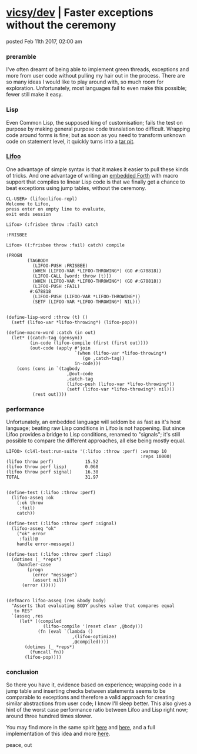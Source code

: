 # [vicsy/dev](https://github.com/codr4life/vicsydev) | Faster exceptions without the ceremony
posted Feb 11th 2017, 02:00 am

### preramble
I've often dreamt of being able to implement green threads, exceptions and more from user code without pulling my hair out in the process. There are so many ideas I would like to play around with, so much room for exploration. Unfortunately, most languages fail to even make this possible; fewer still make it easy.

### Lisp
Even Common Lisp, the supposed king of customisation; fails the test on purpose by making general purpose code translation too difficult. Wrapping code around forms is fine; but as soon as you need to transform unknown code on statement level, it quickly turns into a [tar pit](http://quickdocs.org/cl-cont/api).

### [Lifoo](https://github.com/codr4life/lifoo)
One advantage of simple syntax is that it makes it easier to pull these kinds of tricks. And one advantage of writing an [embedded Forth](https://github.com/codr4life/lifoo) with macro support that compiles to linear Lisp code is that we finally get a chance to beat exceptions using jump tables, without the ceremony.

```
CL-USER> (lifoo:lifoo-repl)
Welcome to Lifoo,
press enter on empty line to evaluate,
exit ends session

Lifoo> (:frisbee throw :fail) catch

:FRISBEE

Lifoo> ((:frisbee throw :fail) catch) compile

(PROGN
        (TAGBODY
          (LIFOO-PUSH :FRISBEE)
          (WHEN (LIFOO-VAR *LIFOO-THROWING*) (GO #:G78818))
          (LIFOO-CALL [word: throw (t)])
          (WHEN (LIFOO-VAR *LIFOO-THROWING*) (GO #:G78818))
          (LIFOO-PUSH :FAIL)
         #:G78818
          (LIFOO-PUSH (LIFOO-VAR *LIFOO-THROWING*))
          (SETF (LIFOO-VAR *LIFOO-THROWING*) NIL)))
          
          
(define-lisp-word :throw (t) ()
  (setf (lifoo-var *lifoo-throwing*) (lifoo-pop)))

(define-macro-word :catch (in out)
  (let* ((catch-tag (gensym))
         (in-code (lifoo-compile (first (first out))))
         (out-code (apply #'join
                          `(when (lifoo-var *lifoo-throwing*)
                             (go ,catch-tag))
                          in-code)))
    (cons (cons in `(tagbody
                       ,@out-code
                       ,catch-tag
                       (lifoo-push (lifoo-var *lifoo-throwing*))
                       (setf (lifoo-var *lifoo-throwing*) nil)))
          (rest out))))
```

### performance
Unfortunately, an embedded language will seldom be as fast as it's host language; beating raw Lisp conditions in Lifoo is not happening. But since Lifoo provides a bridge to Lisp conditions, renamed to "signals"; it's still possible to compare the different approaches, all else being mostly equal. 

```
LIFOO> (cl4l-test:run-suite '(:lifoo :throw :perf) :warmup 10 
                                                   :reps 10000)
(lifoo throw perf)            15.52
(lifoo throw perf lisp)       0.068
(lifoo throw perf signal)     16.38
TOTAL                         31.97


(define-test (:lifoo :throw :perf)
  (lifoo-asseq :ok
    (:ok throw
     :fail)
    catch))

(define-test (:lifoo :throw :perf :signal)
  (lifoo-asseq "ok"
    ("ok" error
     :fail)@
    handle error-message))

(define-test (:lifoo :throw :perf :lisp)
  (dotimes (_ *reps*)
    (handler-case
        (progn
          (error "message")
          (assert nil))
      (error ()))))


(defmacro lifoo-asseq (res &body body)
  "Asserts that evaluating BODY pushes value that compares equal 
   to RES"
  `(asseq ,res
     (let* ((compiled 
              (lifoo-compile '(reset clear ,@body)))
            (fn (eval `(lambda ()
                         ,(lifoo-optimize)
                         ,@compiled))))
       (dotimes (_ *reps*)
         (funcall fn))
       (lifoo-pop))))
```

### conclusion
So there you have it, evidence based on experience; wrapping code in a jump table and inserting checks between statements seems to be comparable to exceptions and therefore a valid approach for creating similar abstractions from user code; I know I'll sleep better. This also gives a hint of the worst case performance ratio between Lifoo and Lisp right now; around three hundred times slower.

You may find more in the same spirit [here](http://vicsydev.blogspot.de/) and [here](https://github.com/codr4life/vicsydev), and a full implementation of this idea and more [here](https://github.com/codr4life).

peace, out
